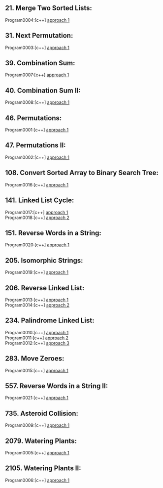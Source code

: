 ## 21. Merge Two Sorted Lists:

Program0004:[c++] [approach 1](../Program0004/main.cpp)<br>

## 31. Next Permutation:

Program0003:[c++] [approach 1](../Program0003/main.cpp)<br>

## 39. Combination Sum:

Program0007:[c++] [approach 1](../Program0007/main.cpp)<br>

## 40. Combination Sum II:

Program0008:[c++] [approach 1](../Program0008/main.cpp)<br>

## 46. Permutations:

Program0001:[c++] [approach 1](../Program0001/main.cpp)<br>

## 47. Permutations II:

Program0002:[c++] [approach 1](../Program0002/main.cpp)<br>

## 108. Convert Sorted Array to Binary Search Tree:

Program0016:[c++] [approach 1](../Program0016/main.cpp)<br>

## 141. Linked List Cycle:

Program0017:[c++] [approach 1](../Program0017/main.cpp)<br>
Program0018:[c++] [approach 2](../Program0018/main.cpp)<br>

## 151. Reverse Words in a String:

Program0020:[c++] [approach 1](../Program0020/main.cpp)<br>

## 205. Isomorphic Strings:

Program0019:[c++] [approach 1](../Program0019/main.cpp)<br>

## 206. Reverse Linked List:

Program0013:[c++] [approach 1](../Program0013/main.cpp)<br>
Program0014:[c++] [approach 2](../Program0014/main.cpp)<br>

## 234. Palindrome Linked List:

Program0010:[c++] [approach 1](../Program0010/main.cpp)<br>
Program0011:[c++] [approach 2](../Program0011/main.cpp)<br>
Program0012:[c++] [approach 3](../Program0012/main.cpp)<br>

## 283. Move Zeroes:

Program0015:[c++] [approach 1](../Program0015/main.cpp)<br>

## 557. Reverse Words in a String II:

Program0021:[c++] [approach 1](../Program0021/main.cpp)<br>

## 735. Asteroid Collision:

Program0009:[c++] [approach 1](../Program0009/main.cpp)<br>

## 2079. Watering Plants:

Program0005:[c++] [approach 1](../Program0005/main.cpp)<br>

## 2105. Watering Plants II:

Program0006:[c++] [approach 1](../Program0006/main.cpp)<br>